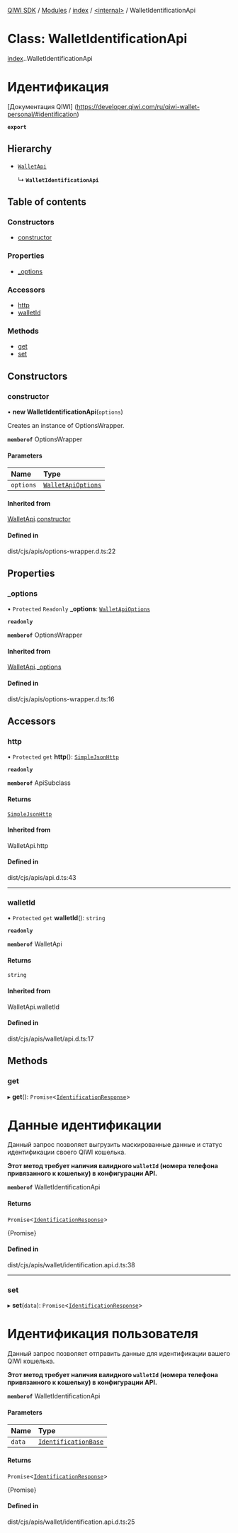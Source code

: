[QIWI SDK](../README.md) / [Modules](../modules.md) / [index](../modules/index.md) / [<internal\>](../modules/index._internal_.md) / WalletIdentificationApi

# Class: WalletIdentificationApi

[index](../modules/index.md).[<internal>](../modules/index._internal_.md).WalletIdentificationApi

# Идентификация
[Документация QIWI] (https://developer.qiwi.com/ru/qiwi-wallet-personal/#identification)

**`export`**

## Hierarchy

- [`WalletApi`](index._internal_.WalletApi.md)

  ↳ **`WalletIdentificationApi`**

## Table of contents

### Constructors

- [constructor](index._internal_.WalletIdentificationApi.md#constructor)

### Properties

- [\_options](index._internal_.WalletIdentificationApi.md#_options)

### Accessors

- [http](index._internal_.WalletIdentificationApi.md#http)
- [walletId](index._internal_.WalletIdentificationApi.md#walletid)

### Methods

- [get](index._internal_.WalletIdentificationApi.md#get)
- [set](index._internal_.WalletIdentificationApi.md#set)

## Constructors

### constructor

• **new WalletIdentificationApi**(`options`)

Creates an instance of OptionsWrapper.

**`memberof`** OptionsWrapper

#### Parameters

| Name | Type |
| :------ | :------ |
| `options` | [`WalletApiOptions`](../interfaces/index.QIWI.WalletApiOptions.md) |

#### Inherited from

[WalletApi](index._internal_.WalletApi.md).[constructor](index._internal_.WalletApi.md#constructor)

#### Defined in

dist/cjs/apis/options-wrapper.d.ts:22

## Properties

### \_options

• `Protected` `Readonly` **\_options**: [`WalletApiOptions`](../interfaces/index.QIWI.WalletApiOptions.md)

**`readonly`**

**`memberof`** OptionsWrapper

#### Inherited from

[WalletApi](index._internal_.WalletApi.md).[_options](index._internal_.WalletApi.md#_options)

#### Defined in

dist/cjs/apis/options-wrapper.d.ts:16

## Accessors

### http

• `Protected` `get` **http**(): [`SimpleJsonHttp`](index.QIWI.SimpleJsonHttp.md)

**`readonly`**

**`memberof`** ApiSubclass

#### Returns

[`SimpleJsonHttp`](index.QIWI.SimpleJsonHttp.md)

#### Inherited from

WalletApi.http

#### Defined in

dist/cjs/apis/api.d.ts:43

___

### walletId

• `Protected` `get` **walletId**(): `string`

**`readonly`**

**`memberof`** WalletApi

#### Returns

`string`

#### Inherited from

WalletApi.walletId

#### Defined in

dist/cjs/apis/wallet/api.d.ts:17

## Methods

### get

▸ **get**(): `Promise`<[`IdentificationResponse`](../modules/index.QIWI.md#identificationresponse)\>

# Данные идентификации

Данный запрос позволяет выгрузить маскированные данные и
статус идентификации своего QIWI кошелька.

**Этот метод требует наличия валидного `walletId` (номера телефона привязанного к кошельку) в конфигурации API.**

**`memberof`** WalletIdentificationApi

#### Returns

`Promise`<[`IdentificationResponse`](../modules/index.QIWI.md#identificationresponse)\>

{Promise<IdentificationResponse>}

#### Defined in

dist/cjs/apis/wallet/identification.api.d.ts:38

___

### set

▸ **set**(`data`): `Promise`<[`IdentificationResponse`](../modules/index.QIWI.md#identificationresponse)\>

# Идентификация пользователя

Данный запрос позволяет отправить данные для идентификации
вашего QIWI кошелька.

**Этот метод требует наличия валидного `walletId` (номера телефона привязанного к кошельку) в конфигурации API.**

**`memberof`** WalletIdentificationApi

#### Parameters

| Name | Type |
| :------ | :------ |
| `data` | [`IdentificationBase`](../modules/index.QIWI.md#identificationbase) |

#### Returns

`Promise`<[`IdentificationResponse`](../modules/index.QIWI.md#identificationresponse)\>

{Promise<IdentificationResponse>}

#### Defined in

dist/cjs/apis/wallet/identification.api.d.ts:25
